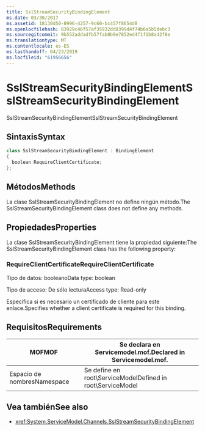 ```yaml
---
title: SslStreamSecurityBindingElement
ms.date: 03/30/2017
ms.assetid: 18130d50-8996-4257-9c60-bc457f8654d8
ms.openlocfilehash: 83929c46f57af35932dd8399d4f74b6a5b5debc3
ms.sourcegitcommit: 9b552addadfb57fab0b9e7852ed4f1f1b8a42f8e
ms.translationtype: MT
ms.contentlocale: es-ES
ms.lasthandoff: 04/23/2019
ms.locfileid: "61956656"
---
```

# <a name="sslstreamsecuritybindingelement"></a><span data-ttu-id="e602e-102">SslStreamSecurityBindingElement</span><span class="sxs-lookup"><span data-stu-id="e602e-102">SslStreamSecurityBindingElement</span></span>
<span data-ttu-id="e602e-103">SslStreamSecurityBindingElement</span><span class="sxs-lookup"><span data-stu-id="e602e-103">SslStreamSecurityBindingElement</span></span>  
  
## <a name="syntax"></a><span data-ttu-id="e602e-104">Sintaxis</span><span class="sxs-lookup"><span data-stu-id="e602e-104">Syntax</span></span>  
  
```csharp
class SslStreamSecurityBindingElement : BindingElement  
{  
  boolean RequireClientCertificate;  
};  
```  
  
## <a name="methods"></a><span data-ttu-id="e602e-105">Métodos</span><span class="sxs-lookup"><span data-stu-id="e602e-105">Methods</span></span>  
 <span data-ttu-id="e602e-106">La clase SslStreamSecurityBindingElement no define ningún método.</span><span class="sxs-lookup"><span data-stu-id="e602e-106">The SslStreamSecurityBindingElement class does not define any methods.</span></span>  
  
## <a name="properties"></a><span data-ttu-id="e602e-107">Propiedades</span><span class="sxs-lookup"><span data-stu-id="e602e-107">Properties</span></span>  
 <span data-ttu-id="e602e-108">La clase SslStreamSecurityBindingElement tiene la propiedad siguiente:</span><span class="sxs-lookup"><span data-stu-id="e602e-108">The SslStreamSecurityBindingElement class has the following property:</span></span>  
  
### <a name="requireclientcertificate"></a><span data-ttu-id="e602e-109">RequireClientCertificate</span><span class="sxs-lookup"><span data-stu-id="e602e-109">RequireClientCertificate</span></span>  
 <span data-ttu-id="e602e-110">Tipo de datos: booleano</span><span class="sxs-lookup"><span data-stu-id="e602e-110">Data type: boolean</span></span>  
  
 <span data-ttu-id="e602e-111">Tipo de acceso: De sólo lectura</span><span class="sxs-lookup"><span data-stu-id="e602e-111">Access type: Read-only</span></span>  
  
 <span data-ttu-id="e602e-112">Especifica si es necesario un certificado de cliente para este enlace.</span><span class="sxs-lookup"><span data-stu-id="e602e-112">Specifies whether a client certificate is required for this binding.</span></span>  
  
## <a name="requirements"></a><span data-ttu-id="e602e-113">Requisitos</span><span class="sxs-lookup"><span data-stu-id="e602e-113">Requirements</span></span>  
  
|<span data-ttu-id="e602e-114">MOF</span><span class="sxs-lookup"><span data-stu-id="e602e-114">MOF</span></span>|<span data-ttu-id="e602e-115">Se declara en Servicemodel.mof.</span><span class="sxs-lookup"><span data-stu-id="e602e-115">Declared in Servicemodel.mof.</span></span>|  
|---------|-----------------------------------|  
|<span data-ttu-id="e602e-116">Espacio de nombres</span><span class="sxs-lookup"><span data-stu-id="e602e-116">Namespace</span></span>|<span data-ttu-id="e602e-117">Se define en root\ServiceModel</span><span class="sxs-lookup"><span data-stu-id="e602e-117">Defined in root\ServiceModel</span></span>|  
  
## <a name="see-also"></a><span data-ttu-id="e602e-118">Vea también</span><span class="sxs-lookup"><span data-stu-id="e602e-118">See also</span></span>

- <xref:System.ServiceModel.Channels.SslStreamSecurityBindingElement>
